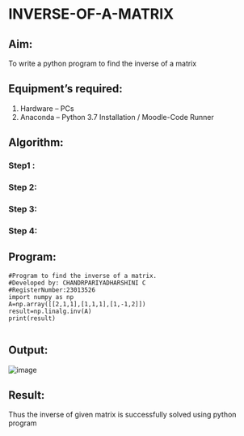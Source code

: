 # INVERSE-OF-A-MATRIX
## Aim:
To write a python program to find the inverse of a matrix
## Equipment’s required:
1. 	Hardware – PCs
2. 	Anaconda – Python 3.7 Installation / Moodle-Code Runner
## Algorithm:
### Step1 : 
### Step 2: 
### Step 3: 
### Step 4: 

## Program:
```
#Program to find the inverse of a matrix.
#Developed by: CHANDRPARIYADHARSHINI C
#RegisterNumber:23013526
import numpy as np
A=np.array([[2,1,1],[1,1,1],[1,-1,2]])
result=np.linalg.inv(A)
print(result)


```
## Output:
![image](https://github.com/Bosevennila/INVERSE-OF-A-MATRIX/assets/144870486/0e5caa47-07e6-43b1-8209-883e965083d0)

## Result:
Thus the inverse of given matrix is successfully solved using python program

